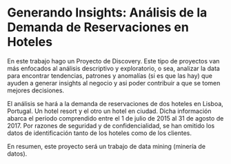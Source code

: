 # Generando Insights: Análisis de la Demanda de Reservaciones en Hoteles

En este trabajo hago un Proyecto de Discovery. Este tipo de proyectos van más enfocados al análisis descriptivo y exploratorio, o sea, analizar la data para encontrar tendencias, patrones y anomalías (si es que las hay) que ayuden a generar insights al negocio y asi poder contribuir a que se tomen mejores decisiones. 

El análisis se hará a la demanda de reservaciones de dos hoteles en Lisboa, Portugal. Un hotel resort y el otro un hotel en ciudad. Dicha información abarca el periodo comprendido entre el 1 de julio de 2015 al 31 de agosto de 2017. Por razones de seguridad y de confidencialidad, se han omitido los datos de identificación tanto de los hoteles como de los clientes.

En resumen, este proyecto será un trabajo de data mining (minería de datos).
